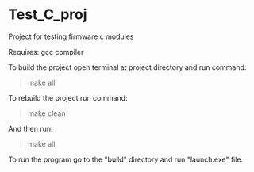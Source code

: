 # Test_C_proj
Project for testing firmware c modules

Requires: gcc compiler

To build the project open terminal at project directory and run command:
> make all

To rebuild the project run command:
> make clean

And then run:
> make all

To run the program go to the "build" directory and run "launch.exe" file.